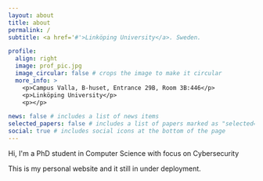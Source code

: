 ```yaml
---
layout: about
title: about
permalink: /
subtitle: <a href='#'>Linköping University</a>. Sweden.

profile:
  align: right
  image: prof_pic.jpg
  image_circular: false # crops the image to make it circular
  more_info: >
    <p>Campus Valla, B-huset, Entrance 29B, Room 3B:446</p>
    <p>Linköping University</p>
    <p></p>

news: false # includes a list of news items
selected_papers: false # includes a list of papers marked as "selected={true}"
social: true # includes social icons at the bottom of the page
---
```


Hi, I'm a PhD student in Computer Science with focus on Cybersecurity

This is my personal website and it still in under deployment.